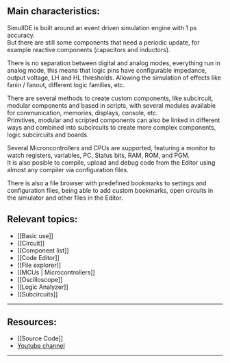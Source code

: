 ## Main characteristics:

SimulIDE is built around an event driven simulation engine with 1 ps accuracy.<br>
But there are still some components that need a periodic update, for example reactive components (capacitors and inductors).

There is no separation between digital and analog modes, everything run in analog mode, this means that logic pins have configurable impedance, output voltage, LH and HL thresholds. Allowing the simulation of effects like fanin / fanout, different logic families, etc.

There are several methods to create custom components, like subcircuit, modular components and based in scripts, with several modules available for communication, memories, displays, console, etc.<br>
Primitives, modular and scripted components can also be linked in different ways and combined into subcircuits to create more complex components, logic subcircuits and boards.

Several Microncontrollers and CPUs are supported, featuring a monitor to watch registers, variables, PC, Status bits, RAM, ROM, and PGM.<br>
It is also posible to compile, upload and debug code from the Editor using almost any compiler via configuration files.

There is also a file browser with predefined bookmarks to settings and configuration files, being able to add custom bookmarks, open circuits in the simulator and other files in the Editor.

## Relevant topics:
- [[Basic use]]
- [[Circuit]]
- [[Component list]]
- [[Code Editor]]
- [[File explorer]]
- [[MCUs | Microcontrollers]]
- [[Oscilloscope]]
- [[Logic Analyzer]]
- [[Subcircuits]]

---

## Resources:

- [[Source Code]]
- [Youtube channel](https://www.youtube.com/@simulide6736/featured)

---
